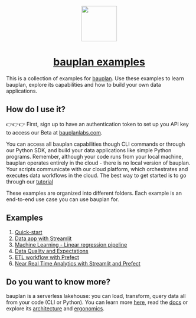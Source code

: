 <p align="center">
  <a href="https://bauplanlabs.com">
    <img src="https://public.assets.bauplanlabs.com/logo/bauplan-icon-color.png" height="96">
    <h1 align="center">bauplan examples</h1>
  </a>
</p>

This is a collection of examples for [bauplan](https://www.bauplanlabs.com/). Use these examples to learn bauplan, explore its capabilities and how to build your own data applications.

## How do I use it?

👉👉👉 First, sign up to have an authentication token to set up you API key to access our Beta at [bauplanlabs.com](https://www.bauplanlabs.com/#join).

You can access all bauplan capabilities though CLI commands or through our Python SDK, and build your data applications like simple Python programs.
Remember, although your code runs from your local machine, bauplan operates entirely in the cloud - there is no local version of bauplan.
Your scripts communicate with our cloud platform, which orchestrates and executes data workflows in the cloud.
The best way to get started is to go through our [tutorial](https://docs.bauplanlabs.com/en/latest/tutorial/index.html)

These examples are organized into different folders. Each example is an end-to-end use case you can use bauplan for.

## Examples

1. [Quick-start](01-quick-start/README.md)
2. [Data app with Streamlit](02-data-visualization-app/README.md)
3. [Machine Learning - Linear regression pipeline](03-ml-regression-model/README.md)
4. [Data Quality and Expectations](04-data-quality-expectations/README.md)
5. [ETL workflow with Prefect](05-import-data-orchestration/README.md)
6. [Near Real Time Analytics with Streamlit and Prefect](06-near-real-time/README.md)

## Do you want to know more?

bauplan is a serverless lakehouse: you can load, transform, query data all from your code (CLI or Python).
You can learn more [here](https://www.bauplanlabs.com/), read the [docs](https://docs.bauplanlabs.com/) or explore its [architecture](https://arxiv.org/pdf/2308.05368) and [ergonomics](https://arxiv.org/pdf/2404.13682).

